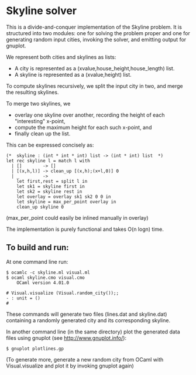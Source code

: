 Skyline solver
==============

This is a divide-and-conquer implementation of the Skyline problem.
It is structured into two modules: one for solving the problem proper
and one for generating random input cities, invoking the solver, and
emitting output for gnuplot.


We represent both cities and skylines as lists:
- A city is represented as a (xvalue,house_height,house_length) list.
- A skyline is represented as a (xvalue,height) list.


To compute skylines recursively, we split the input city in two, and
merge the resulting skylines.

To merge two skylines, we
 - overlay one skyline over another, recording the height of each "interesting" x-point,
 - compute the maximum height for each such x-point, and
 - finally clean up the list.

This can be expressed concisely as:

    (*  skyline : (int * int * int) list -> (int * int) list  *)
    let rec skyline l = match l with
      | []        -> []
      | [(x,h,l)] -> clean_up [(x,h);(x+l,0)] 0
      | _         ->
        let first,rest = split l in
        let sk1 = skyline first in
        let sk2 = skyline rest in
        let overlay = overlay sk1 sk2 0 0 in
        let skyline = max_per_point overlay in
        clean_up skyline 0

(max_per_point could easily be inlined manually in overlay)


The implementation is purely functional and takes O(n logn) time.


To build and run:
-----------------

At one command line run:

    $ ocamlc -c skyline.ml visual.ml 
    $ ocaml skyline.cmo visual.cmo
        OCaml version 4.01.0

    # Visual.visualize (Visual.random_city());;
    - : unit = ()
    # 

These commands will generate two files (lines.dat and skyline.dat)
containing a randomly generated city and its corresponding skyline.


In another command line (in the same directory) plot the generated
data files using gnuplot (see http://www.gnuplot.info/):

    $ gnuplot plotlines.gp


(To generate more, generate a new random city from OCaml with
Visual.visualize and plot it by invoking gnuplot again)
